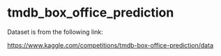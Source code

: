 # tmdb_box_office_prediction

Dataset is from the following link:

https://www.kaggle.com/competitions/tmdb-box-office-prediction/data
